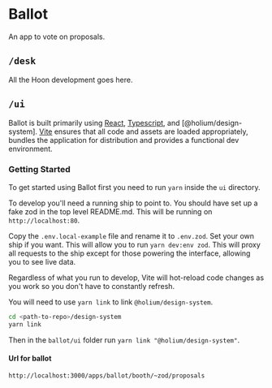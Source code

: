 # Ballot

An app to vote on proposals.

## `/desk`

All the Hoon development goes here.

## `/ui`

Ballot is built primarily using [React], [Typescript], and [@holium/design-system]. [Vite] ensures that all code and assets are loaded appropriately, bundles the application for distribution and provides a functional dev environment.

### Getting Started

To get started using Ballot first you need to run `yarn` inside the `ui` directory.

To develop you'll need a running ship to point to. You should have set up a fake zod in the top level README.md. This will be running on `http://localhost:80`.

Copy the `.env.local-example` file and rename it to `.env.zod`. Set your own ship if you want. This will allow you to run `yarn dev:env zod`. This will proxy all requests to the ship except for those powering the interface, allowing you to see live data.

Regardless of what you run to develop, Vite will hot-reload code changes as you work so you don't have to constantly refresh.

You will need to use `yarn link` to link `@holium/design-system`.

```zsh
cd <path-to-repo>/design-system
yarn link
```

Then in the `ballot/ui` folder run `yarn link "@holium/design-system"`.

#### Url for ballot

```
http://localhost:3000/apps/ballot/booth/~zod/proposals
```

[react]: https://reactjs.org/
[typescript]: https://www.typescriptlang.org/
[vite]: https://vitejs.dev/
